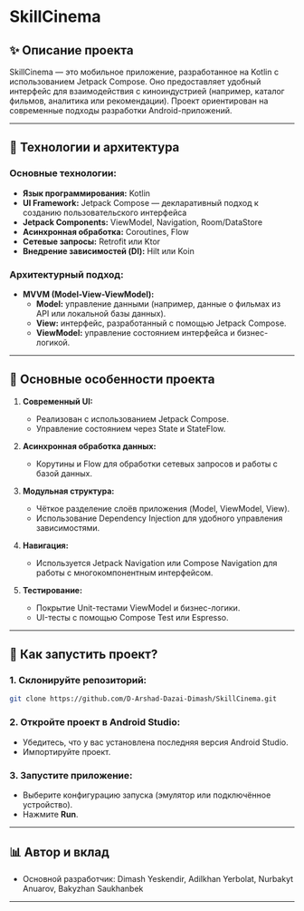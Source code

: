 # SkillCinema

## ✨ **Описание проекта**
SkillCinema — это мобильное приложение, разработанное на Kotlin с использованием Jetpack Compose. Оно предоставляет удобный интерфейс для взаимодействия с киноиндустрией (например, каталог фильмов, аналитика или рекомендации). Проект ориентирован на современные подходы разработки Android-приложений.

---

## 🔧 **Технологии и архитектура**

### **Основные технологии:**
- **Язык программирования:** Kotlin
- **UI Framework:** Jetpack Compose — декларативный подход к созданию пользовательского интерфейса
- **Jetpack Components:** ViewModel, Navigation, Room/DataStore
- **Асинхронная обработка:** Coroutines, Flow
- **Сетевые запросы:** Retrofit или Ktor
- **Внедрение зависимостей (DI):** Hilt или Koin

### **Архитектурный подход:**
- **MVVM (Model-View-ViewModel):**
  - **Model:** управление данными (например, данные о фильмах из API или локальной базы данных).
  - **View:** интерфейс, разработанный с помощью Jetpack Compose.
  - **ViewModel:** управление состоянием интерфейса и бизнес-логикой.

---

## 🎨 **Основные особенности проекта**
1. **Современный UI:**
   - Реализован с использованием Jetpack Compose.
   - Управление состоянием через State и StateFlow.

2. **Асинхронная обработка данных:**
   - Корутины и Flow для обработки сетевых запросов и работы с базой данных.

3. **Модульная структура:**
   - Чёткое разделение слоёв приложения (Model, ViewModel, View).
   - Использование Dependency Injection для удобного управления зависимостями.

4. **Навигация:**
   - Используется Jetpack Navigation или Compose Navigation для работы с многокомпонентным интерфейсом.

5. **Тестирование:**
   - Покрытие Unit-тестами ViewModel и бизнес-логики.
   - UI-тесты с помощью Compose Test или Espresso.

---

## 🔎 **Как запустить проект?**

### 1. Склонируйте репозиторий:
```bash
git clone https://github.com/D-Arshad-Dazai-Dimash/SkillCinema.git
```

### 2. Откройте проект в Android Studio:
- Убедитесь, что у вас установлена последняя версия Android Studio.
- Импортируйте проект.

### 3. Запустите приложение:
- Выберите конфигурацию запуска (эмулятор или подключённое устройство).
- Нажмите **Run**.

---

## 📊 **Автор и вклад**
- Основной разработчик: Dimash Yeskendir, Adilkhan Yerbolat, Nurbakyt Anuarov, Bakyzhan Saukhanbek
---
